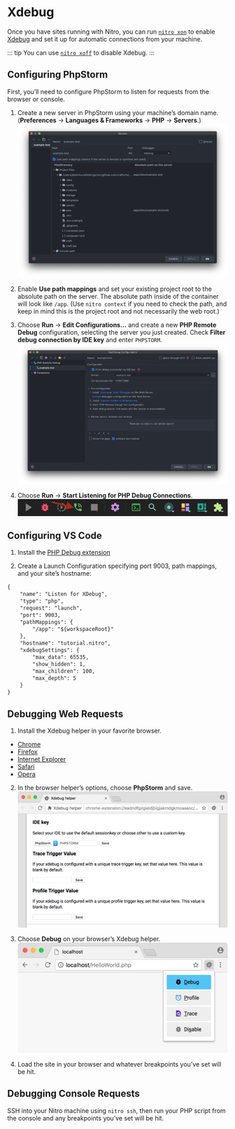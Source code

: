 # Xdebug

Once you have sites running with Nitro, you can run [`nitro xon`](commands.md#xon) to enable [Xdebug](https://xdebug.org/) and set it up for automatic connections from your machine.

::: tip
You can use [`nitro xoff`](commands.md#xoff) to disable Xdebug.
:::

## Configuring PhpStorm

First, you’ll need to configure PhpStorm to listen for requests from the browser or console.

1. Create a new server in PhpStorm using your machine’s domain name. (**Preferences** → **Languages & Frameworks** → **PHP** → **Servers**.)\
![PhpStorm Server Settings](./images/phpstorm-server.png)

2. Enable **Use path mappings** and set your existing project root to the absolute path on the server. The absolute path inside of the container will look like `/app`. (Use `nitro context` if you need to check the path, and keep in mind this is the project root and not necessarily the web root.)

3. Choose **Run** → **Edit Configurations...** and create a new **PHP Remote Debug** configuration, selecting the server you just created. Check **Filter debug connection by IDE key** and enter `PHPSTORM`.\
![PhpStorm Remote Debug Settings](./images/phpstorm-remote-debug.png)

4. Choose **Run** → **Start Listening for PHP Debug Connections**.\
![PhpStorm Remote Debug Settings](./images/start-listening.png)

## Configuring VS Code

1. Install the [PHP Debug extension](https://marketplace.visualstudio.com/items?itemName=felixfbecker.php-debug)

2. Create a Launch Configuration specifying port 9003, path mappings, and your site’s hostname:

```js{5-9}
{
    "name": "Listen for XDebug",
    "type": "php",
    "request": "launch",
    "port": 9003,
    "pathMappings": {
        "/app": "${workspaceRoot}"
    },
    "hostname": "tutorial.nitro",
    "xdebugSettings": {
        "max_data": 65535,
        "show_hidden": 1,
        "max_children": 100,
        "max_depth": 5
    }
}
```

## Debugging Web Requests

1. Install the Xdebug helper in your favorite browser.

- [Chrome](https://chrome.google.com/extensions/detail/eadndfjplgieldjbigjakmdgkmoaaaoc)
- [Firefox](https://addons.mozilla.org/en-US/firefox/addon/xdebug-helper-for-firefox/)
- [Internet Explorer](https://www.jetbrains.com/phpstorm/marklets/)
- [Safari](https://github.com/benmatselby/xdebug-toggler)
- [Opera](https://addons.opera.com/addons/extensions/details/xdebug-launcher/)

2. In the browser helper’s options, choose **PhpStorm** and save.\
![Xdebug Browser Helper Chrome](./images/xdebug-chrome-settings.png)

3. Choose **Debug** on your browser’s Xdebug helper.\
![PhpStorm Remote Debug Settings](./images/xdebug-chrome.png)

4. Load the site in your browser and whatever breakpoints you’ve set will be hit.

## Debugging Console Requests

SSH into your Nitro machine using `nitro ssh`, then run your PHP script from the console and any breakpoints you’ve set will be hit.
